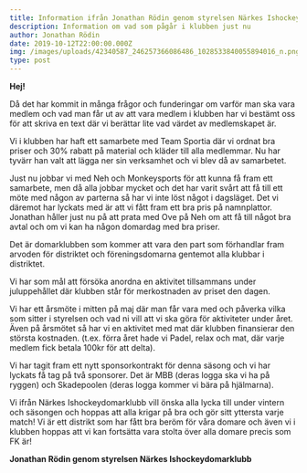 ```yaml
---
title: Information ifrån Jonathan Rödin genom styrelsen Närkes Ishockeydomarklubb
description: Information om vad som pågår i klubben just nu
author: Jonathan Rödin
date: 2019-10-12T22:00:00.000Z
img: /images/uploads/42340587_246257366086486_1028533840055894016_n.png
type: post
---
```

**Hej!**

Då det har kommit in många frågor och funderingar om varför man ska vara medlem och vad man får ut av att vara medlem i klubben har vi bestämt oss för att skriva en text där vi berättar lite vad värdet av medlemskapet är.

Vi i klubben har haft ett samarbete med Team Sportia där vi ordnat bra priser och 30% rabatt på material och kläder till alla medlemmar. Nu har tyvärr han valt att lägga ner sin verksamhet och vi blev då av samarbetet.

Just nu jobbar vi med Neh och Monkeysports för att kunna få fram ett samarbete, men då alla jobbar mycket och det har varit svårt att få till ett möte med någon av parterna så har vi inte löst något i dagsläget. Det vi däremot har lyckats med är att vi fått fram ett bra pris på namnplattor. Jonathan håller just nu på att prata med Ove på Neh om att få till något bra avtal och om vi kan ha någon domardag med bra priser.



Det är domarklubben som kommer att vara den part som förhandlar fram arvoden för distriktet och föreningsdomarna gentemot alla klubbar i distriktet.



Vi har som mål att försöka anordna en aktivitet tillsammans under juluppehållet där klubben står för merkostnaden av priset den dagen.

Vi har ett årsmöte i mitten på maj där man får vara med och påverka vilka som sitter i styrelsen och vad ni vill att vi ska göra för aktiviteter under året. Även på årsmötet så har vi en aktivitet med mat där klubben finansierar den största kostnaden. (t.ex. förra året hade vi Padel, relax och mat, där varje medlem fick betala 100kr för att delta).



Vi har tagit fram ett nytt sponsorkontrakt för denna säsong och vi har lyckats få tag på två sponsorer. Det är MBB (deras logga ska vi ha på ryggen) och Skadepoolen (deras logga kommer vi bära på hjälmarna).



Vi ifrån Närkes Ishockeydomarklubb vill önska alla lycka till under vintern och säsongen och hoppas att alla krigar på bra och gör sitt yttersta varje match! Vi är ett distrikt som har fått bra beröm för våra domare och även vi i klubben hoppas att vi kan fortsätta vara stolta över alla domare precis som FK är!



**Jonathan Rödin genom styrelsen Närkes Ishockeydomarklubb**

